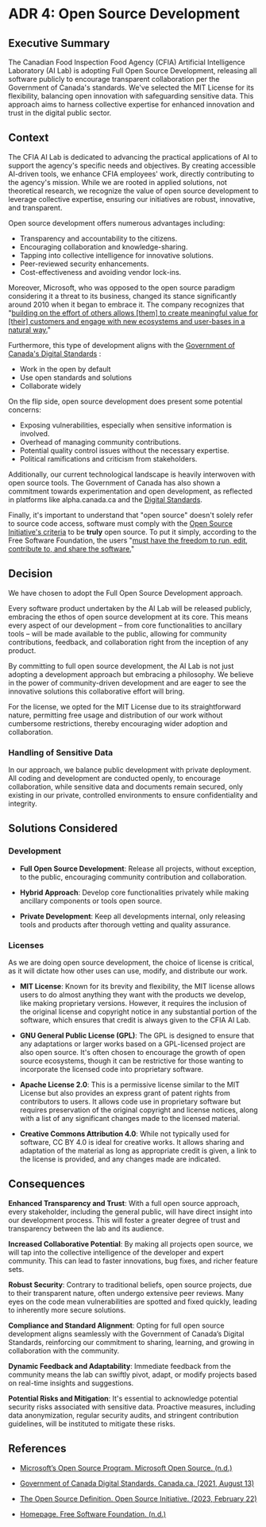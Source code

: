 # ADR 4: Open Source Development

## Executive Summary
The Canadian Food Inspection Food Agency (CFIA) Artificial Intelligence
Laboratory (AI Lab) is adopting Full Open Source Development, releasing all
software publicly to encourage transparent collaboration per the Government of
Canada's standards. We've selected the MIT License for its flexibility,
balancing open innovation with safeguarding sensitive data. This approach aims
to harness collective expertise for enhanced innovation and trust in the digital
public sector.

## Context
The CFIA AI Lab is dedicated to advancing the practical applications of AI to
support the agency's specific needs and objectives. By creating accessible
AI-driven tools, we enhance CFIA employees' work, directly contributing to the
agency's mission. While we are rooted in applied solutions, not theoretical
research, we recognize the value of open source development to leverage
collective expertise, ensuring our initiatives are robust, innovative, and
transparent.

Open source development offers numerous advantages including:

* Transparency and accountability to the citizens.
* Encouraging collaboration and knowledge-sharing.
* Tapping into collective intelligence for innovative solutions.
* Peer-reviewed security enhancements.
* Cost-effectiveness and avoiding vendor lock-ins.

Moreover, Microsoft, who was opposed to the open source paradigm considering it
a threat to its business, changed its stance significantly around 2010 when it
began to embrace it. The company recognizes that "[building on the effort of
others allows [them] to create meaningful value for [their] customers and engage
with new ecosystems and user-bases in a natural way.](#ref1)"

Furthermore, this type of development aligns with the [Government of Canada's
Digital Standards](#ref2) :
* Work in the open by default
* Use open standards and solutions
* Collaborate widely

On the flip side, open source development does present some potential concerns:

* Exposing vulnerabilities, especially when sensitive information is involved.
* Overhead of managing community contributions.
* Potential quality control issues without the necessary expertise.
* Political ramifications and criticism from stakeholders.

Additionally, our current technological landscape is heavily interwoven with
open source tools. The Government of Canada has also shown a commitment towards
experimentation and open development, as reflected in platforms like
alpha.canada.ca and the [Digital Standards](#ref2).

Finally, it's important to understand that "open source" doesn't solely refer to
source code access, software must comply with the [Open Source Initiative's
criteria](#ref3) to be **truly** open source. To put it simply, according to the
Free Software Foundation, the users "[must have the freedom to run, edit,
contribute to, and share the software.](#ref4)"


## Decision
We have chosen to adopt the Full Open Source Development approach.

Every software product undertaken by the AI Lab will be released publicly,
embracing the ethos of open source development at its core. This means every
aspect of our development – from core functionalities to ancillary tools – will
be made available to the public, allowing for community contributions, feedback,
and collaboration right from the inception of any product.

By committing to full open source development, the AI Lab is not just adopting a
development approach but embracing a philosophy. We believe in the power of
community-driven development and are eager to see the innovative solutions this
collaborative effort will bring.

For the license, we opted for the MIT License due to its straightforward nature,
permitting free usage and distribution of our work without cumbersome
restrictions, thereby encouraging wider adoption and collaboration.

### Handling of Sensitive Data
In our approach, we balance public development with private deployment. All
coding and development are conducted openly, to encourage collaboration, while
sensitive data and documents remain secured, only existing in our private,
controlled environments to ensure confidentiality and integrity.


## Solutions Considered
### Development
* **Full Open Source Development**: Release all projects, without exception, to
  the public, encouraging community contribution and collaboration.

* **Hybrid Approach**: Develop core functionalities privately while making
  ancillary components or tools open source.

* **Private Development**: Keep all developments internal, only releasing tools
  and products after thorough vetting and quality assurance.

### Licenses
As we are doing open source development, the choice of license is critical, as
it will dictate how other uses can use, modify, and distribute our work. 

* **MIT License**: Known for its brevity and flexibility, the MIT license allows
  users to do almost anything they want with the products we develop, like
  making proprietary versions. However, it requires the inclusion of the
  original license and copyright notice in any substantial portion of the
  software, which ensures that credit is always given to the CFIA AI Lab.

* **GNU General Public License (GPL)**: The GPL is designed to ensure that any
  adaptations or larger works based on a GPL-licensed project are also open
  source. It's often chosen to encourage the growth of open source ecosystems,
  though it can be restrictive for those wanting to incorporate the licensed
  code into proprietary software.

* **Apache License 2.0**: This is a permissive license similar to the MIT
  License but also provides an express grant of patent rights from contributors
  to users. It allows code use in proprietary software but requires preservation
  of the original copyright and license notices, along with a list of any
  significant changes made to the licensed material.

* **Creative Commons Attribution 4.0**: While not typically used for software,
  CC BY 4.0 is ideal for creative works. It allows sharing and adaptation of the
  material as long as appropriate credit is given, a link to the license is
  provided, and any changes made are indicated.


## Consequences

**Enhanced Transparency and Trust**: With a full open source approach, every
stakeholder, including the general public, will have direct insight into our
development process. This will foster a greater degree of trust and transparency
between the lab and its audience. 

**Increased Collaborative Potential**: By making all projects open source, we
will tap into the collective intelligence of the developer and expert community.
This can lead to faster innovations, bug fixes, and richer feature sets.

**Robust Security**: Contrary to traditional beliefs, open source projects, due
to their transparent nature, often undergo extensive peer reviews. Many eyes on
the code mean vulnerabilities are spotted and fixed quickly, leading to
inherently more secure solutions.

**Compliance and Standard Alignment**: Opting for full open source development
aligns seamlessly with the Government of Canada’s Digital Standards, reinforcing
our commitment to sharing, learning, and growing in collaboration with the
community.

**Dynamic Feedback and Adaptability**: Immediate feedback from the community
means the lab can swiftly pivot, adapt, or modify projects based on real-time
insights and suggestions.

**Potential Risks and Mitigation**: It's essential to acknowledge potential
security risks associated with sensitive data. Proactive measures, including
data anonymization, regular security audits, and stringent contribution
guidelines, will be instituted to mitigate these risks.


## References

* [Microsoft’s Open Source Program. Microsoft Open Source.
(n.d.)](https://opensource.microsoft.com/program/#program-using) <a
id="ref1"></a>

* [Government of Canada Digital Standards. Canada.ca. (2021, August
13)](https://www.canada.ca/en/government/system/digital-government/government-canada-digital-standards.html)
<a id="ref2"></a>

* [The Open Source Definition. Open Source Initiative. (2023, February
22)](https://opensource.org/osd/) <a id="ref3"></a>

* [Homepage. Free Software Foundation. (n.d.)](https://www.fsf.org/) <a
id="ref4"></a>